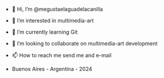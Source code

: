 - 👋 Hi, I’m @megustaelaguadelacanilla
- 👀 I’m interested in multimedia-art
- 🌱 I’m currently learning Git
- 💞️ I’m looking to collaborate on multimedia-art development
- 📫 How to reach me send me and e-mail

- Buenos Aires - Argentina - 2024

<!---
megustaelaguadelacanilla/megustaelaguadelacanilla is a ✨ special ✨ repository because its `README.md` (this file) appears on your GitHub profile.
You can click the Preview link to take a look at your changes.
--->
